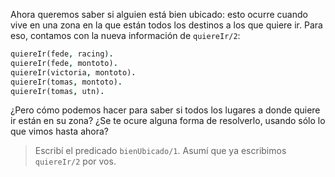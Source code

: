 Ahora queremos saber si alguien está bien ubicado: esto ocurre cuando vive en una zona en la que están todos los destinos a los que quiere ir.  Para eso, contamos con la nueva información de `quiereIr/2`: 

```prolog
quiereIr(fede, racing).
quiereIr(fede, montoto).
quiereIr(victoria, montoto).
quiereIr(tomas, montoto).
quiereIr(tomas, utn).
```

¿Pero cómo podemos hacer para saber si todos los lugares a donde quiere ir están en su zona? ¿Se te ocure alguna forma de resolverlo, usando sólo lo que vimos hasta ahora?

> Escribí el predicado `bienUbicado/1`. Asumí que ya escribimos `quiereIr/2` por vos. 